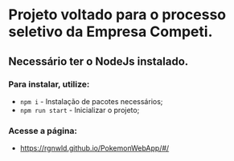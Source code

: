 # Projeto voltado para o processo seletivo da Empresa Competi.

## Necessário ter o NodeJs instalado.

### Para instalar, utilize:

-   `npm i` - Instalação de pacotes necessários;
-   `npm run start` - Inicializar o projeto;


### Acesse a página:
- https://rgnwld.github.io/PokemonWebApp/#/
